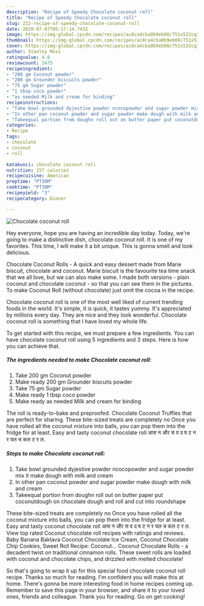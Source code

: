 ```yaml
---
description: "Recipe of Speedy Chocolate coconut roll"
title: "Recipe of Speedy Chocolate coconut roll"
slug: 222-recipe-of-speedy-chocolate-coconut-roll
date: 2020-07-07T05:17:14.743Z
image: https://img-global.cpcdn.com/recipes/ac8ca4cba0b9eb00/751x532cq70/chocolate-coconut-roll-recipe-main-photo.jpg
thumbnail: https://img-global.cpcdn.com/recipes/ac8ca4cba0b9eb00/751x532cq70/chocolate-coconut-roll-recipe-main-photo.jpg
cover: https://img-global.cpcdn.com/recipes/ac8ca4cba0b9eb00/751x532cq70/chocolate-coconut-roll-recipe-main-photo.jpg
author: Stanley Moss
ratingvalue: 4.8
reviewcount: 2475
recipeingredient:
- "200 gm Coconut powder"
- "200 gm Grounder biscuits powder"
- "75 gm Sugar powder"
- "1 tbsp coco powder"
- "as needed Milk and cream for binding"
recipeinstructions:
- "Take bowl grounded dyjestive powder ncocopowder and sugar powder mix it make dough with milk and cream"
- "In other pan coconut powder and sugar powder make dough with milk and cream"
- "Takeequal portion from doughn roll out on butter paper put coconutdough on chocolate dough and roll and cut into roundshape"
categories:
- Recipe
tags:
- chocolate
- coconut
- roll

katakunci: chocolate coconut roll 
nutrition: 257 calories
recipecuisine: American
preptime: "PT30M"
cooktime: "PT30M"
recipeyield: "3"
recipecategory: Dinner

---
```



![Chocolate coconut roll](https://img-global.cpcdn.com/recipes/ac8ca4cba0b9eb00/751x532cq70/chocolate-coconut-roll-recipe-main-photo.jpg)

Hey everyone, hope you are having an incredible day today. Today, we're going to make a distinctive dish, chocolate coconut roll. It is one of my favorites. This time, I will make it a bit unique. This is gonna smell and look delicious.

Chocolate Coconut Rolls - A quick and easy dessert made from Marie biscuit, chocolate and coconut. Marie biscuit is the favourite tea time snack that we all love, but we can also make some. I made both versions - plain coconut and chocolate coconut - so that you can see them in the pictures. To make Coconut Roll (without chocolate) just omit the cocoa in the recipe.

Chocolate coconut roll is one of the most well liked of current trending foods in the world. It's simple, it is quick, it tastes yummy. It's appreciated by millions every day. They are nice and they look wonderful. Chocolate coconut roll is something that I have loved my whole life.


To get started with this recipe, we must prepare a few ingredients. You can have chocolate coconut roll using 5 ingredients and 3 steps. Here is how you can achieve that.

<!--inarticleads1-->

##### The ingredients needed to make Chocolate coconut roll:

1. Take 200 gm Coconut powder
1. Make ready 200 gm Grounder biscuits powder
1. Take 75 gm Sugar powder
1. Make ready 1 tbsp coco powder
1. Make ready as needed Milk and cream for binding


The roll is ready-to-bake and preproofed. Chocolate Coconut Truffles that are perfect for sharing. These bite-sized treats are completely no Once you have rolled all the coconut mixture into balls, you can pop them into the fridge for at least. Easy and tasty coconut chocolate roll आस न और स व द ष ट न र यल च कल ट र ल. 

<!--inarticleads2-->

##### Steps to make Chocolate coconut roll:

1. Take bowl grounded dyjestive powder ncocopowder and sugar powder mix it make dough with milk and cream
1. In other pan coconut powder and sugar powder make dough with milk and cream
1. Takeequal portion from doughn roll out on butter paper put coconutdough on chocolate dough and roll and cut into roundshape


These bite-sized treats are completely no Once you have rolled all the coconut mixture into balls, you can pop them into the fridge for at least. Easy and tasty coconut chocolate roll आस न और स व द ष ट न र यल च कल ट र ल. View top rated Coconut chocolate roll recipes with ratings and reviews. Baby Banana Baklava Coconut Chocolate Ice Cream, Coconut Chocolate Chip Cookies, Sweet Roll Recipe: Coconut… Coconut Chocolate Rolls - a decadent twist on traditional cinnamon rolls. These sweet rolls are loaded with coconut and chocolate chips, and drizzled with melted chocolate! 

So that's going to wrap it up for this special food chocolate coconut roll recipe. Thanks so much for reading. I'm confident you will make this at home. There's gonna be more interesting food in home recipes coming up. Remember to save this page in your browser, and share it to your loved ones, friends and colleague. Thank you for reading. Go on get cooking!
